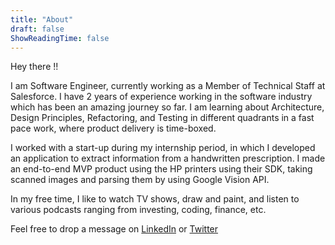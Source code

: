 ```yaml
---
title: "About"
draft: false
ShowReadingTime: false
---
```


Hey there !!

I am Software Engineer, currently working as a Member of Technical Staff at Salesforce. I have 2 years of experience working in the software industry which has been an amazing journey so far. I am learning about Architecture, Design Principles, Refactoring, and Testing in different quadrants in a fast pace work, where product delivery is time-boxed.

I worked with a start-up during my internship period, in which I developed an application to extract information from a handwritten prescription. I made an end-to-end MVP product using the HP printers using their SDK, taking scanned images and parsing them by using Google Vision API.

In my free time, I like to watch TV shows, draw and paint, and listen to various podcasts ranging from investing, coding, finance, etc.

Feel free to drop a message on [LinkedIn](!https://www.linkedin.com/in/mianto/) or [Twitter](https://twitter.com/mianto7313/)
